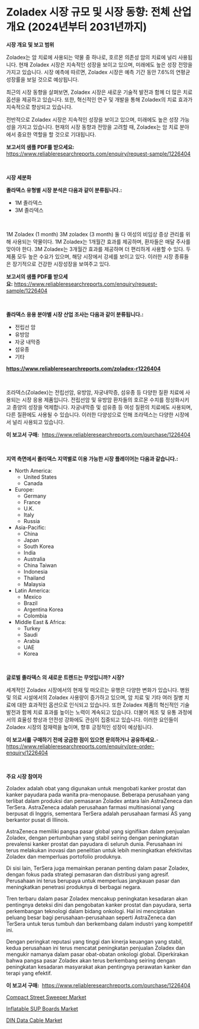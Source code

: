<p><h1>Zoladex 시장 규모 및 시장 동향: 전체 산업 개요 (2024년부터 2031년까지)</h1></p><p><strong>시장 개요 및 보고 범위</strong></p>
<p><p>Zoladex는 암 치료에 사용되는 약물 중 하나로, 호르몬 의존성 암의 치료에 널리 사용됩니다. 현재 Zoladex 시장은 지속적인 성장을 보이고 있으며, 미래에도 높은 성장 전망을 가지고 있습니다. 시장 예측에 따르면, Zoladex 시장은 예측 기간 동안 7.6%의 연평균 성장률을 보일 것으로 예상됩니다.</p><p>최근의 시장 동향을 살펴보면, Zoladex 시장은 새로운 기술적 발전과 함께 더 많은 치료 옵션을 제공하고 있습니다. 또한, 혁신적인 연구 및 개발을 통해 Zoladex의 치료 효과가 지속적으로 향상되고 있습니다.</p><p>전반적으로 Zoladex 시장은 지속적인 성장을 보이고 있으며, 미래에도 높은 성장 가능성을 가지고 있습니다. 현재의 시장 동향과 전망을 고려할 때, Zoladex는 암 치료 분야에서 중요한 역할을 할 것으로 기대됩니다.</p></p>
<p><strong>보고서의 샘플 PDF를 받으세요:</strong> <a href="https://www.reliableresearchreports.com/enquiry/request-sample/1226404">https://www.reliableresearchreports.com/enquiry/request-sample/1226404</a></p>
<p>&nbsp;</p>
<p><strong>시장 세분화</strong></p>
<p><strong>졸라덱스 유형별 시장 분석은 다음과 같이 분류됩니다.:</strong></p>
<p><ul><li>1M 졸라덱스</li><li>3M 졸라덱스</li></ul></p>
<p>&nbsp;</p>
<p><p>1M Zoladex (1 month) 3M zoladex (3 month) 둘 다 여성의 비임상 증상 관리를 위해 사용되는 약물이다. 1M Zoladex는 1개월간 효과를 제공하며, 환자들은 매달 주사를 맞아야 한다. 3M Zoladex는 3개월간 효과를 제공하며 더 편리하게 사용할 수 있다. 두 제품 모두 높은 수요가 있으며, 해당 시장에서 강세를 보이고 있다. 이러한 시장 종류들은 장기적으로 건강한 시장성장을 보여주고 있다.</p></p>
<p><strong>보고서의 샘플 PDF를 받으세요:</strong>&nbsp;<a href="https://www.reliableresearchreports.com/enquiry/request-sample/1226404">https://www.reliableresearchreports.com/enquiry/request-sample/1226404</a></p>
<p>&nbsp;</p>
<p><strong> 졸라덱스 응용 분야별 시장 산업 조사는 다음과 같이 분류됩니다.:</strong></p>
<p><ul><li>전립선 암</li><li>유방암</li><li>자궁 내막증</li><li>섬유종</li><li>기타</li></ul></p>
<p><strong><a href="https://www.reliableresearchreports.com/zoladex-r1226404">https://www.reliableresearchreports.com/zoladex-r1226404</a></strong></p>
<p>&nbsp;</p>
<p><p>조라덱스(Zoladex)는 전립선암, 유방암, 자궁내막증, 섬유종 등 다양한 질환 치료에 사용되는 시장 응용 제품입니다. 전립선암 및 유방암 환자들의 호르몬 수치를 정상화시키고 종양의 성장을 억제합니다. 자궁내막증 및 섬유종 등 여성 질환의 치료에도 사용되며, 다른 질환에도 사용될 수 있습니다. 이러한 다양성으로 인해 조라덱스는 다양한 시장에서 널리 사용되고 있습니다.</p></p>
<p><strong>이 보고서 구매:</strong>&nbsp; <a href="https://www.reliableresearchreports.com/purchase/1226404">https://www.reliableresearchreports.com/purchase/1226404</a></p>
<p>&nbsp;</p>
<p><strong>지역 측면에서 졸라덱스 지역별로 이용 가능한 시장 플레이어는 다음과 같습니다.:</strong></p>
<p><ul>
    <li>
        North America:
        <ul>
            <li>United States</li>
            <li>Canada</li>
        </ul>
    </li>
    <li>
        Europe:
        <ul>
            <li>Germany</li>
            <li>France</li>
            <li>U.K.</li>
            <li>Italy</li>
            <li>Russia</li>
        </ul>
    </li>
    <li>
        Asia-Pacific:
        <ul>
            <li>China</li>
            <li>Japan</li>
            <li>South Korea</li>
            <li>India</li>
            <li>Australia</li>
            <li>China Taiwan</li>
            <li>Indonesia</li>
            <li>Thailand</li>
            <li>Malaysia</li>
        </ul>
    </li>
    <li>
        Latin America:
        <ul>
            <li>Mexico</li>
            <li>Brazil</li>
            <li>Argentina Korea</li>
            <li>Colombia</li>
        </ul>
    </li>
    <li>
        Middle East & Africa:
        <ul>
            <li>Turkey</li>
            <li>Saudi</li>
            <li>Arabia</li>
            <li>UAE</li>
            <li>Korea</li>
        </ul>
    </li>
    </ul></p>
<p>&nbsp;</p>
<p><strong>글로벌 졸라덱스 의 새로운 트렌드는 무엇입니까? 시장?</strong></p>
<p><p>세계적인 Zoladex 시장에서의 현재 및 떠오르는 유행은 다양한 변화가 있습니다. 병원 및 의료 시설에서의 Zoladex 사용량이 증가하고 있으며, 암 치료 및 기타 여러 질병 치료에 대한 효과적인 옵션으로 인식되고 있습니다. 또한 Zoladex 제품의 혁신적인 기술 발전과 함께 치료 효과를 높이는 노력이 계속되고 있습니다. 더불어 제조 및 유통 과정에서의 효율성 향상과 안전성 강화에도 관심이 집중되고 있습니다. 이러한 요인들이 Zoladex 시장의 잠재력을 높이며, 향후 긍정적인 성장이 예상됩니다.</p></p>
<p><strong>이 보고서를 구매하기 전에 궁금한 점이 있으면 문의하거나 공유하세요.</strong>- <a href="https://www.reliableresearchreports.com/enquiry/pre-order-enquiry/1226404">https://www.reliableresearchreports.com/enquiry/pre-order-enquiry/1226404</a></p>
<p>&nbsp;</p>
<p><strong>주요 시장 참여자</strong></p>
<p><p>Zoladex adalah obat yang digunakan untuk mengobati kanker prostat dan kanker payudara pada wanita pra-menopause. Beberapa perusahaan yang terlibat dalam produksi dan pemasaran Zoladex antara lain AstraZeneca dan TerSera. AstraZeneca adalah perusahaan farmasi multinasional yang berpusat di Inggris, sementara TerSera adalah perusahaan farmasi AS yang berkantor pusat di Illinois.</p><p>AstraZeneca memiliki pangsa pasar global yang signifikan dalam penjualan Zoladex, dengan pertumbuhan yang stabil seiring dengan peningkatan prevalensi kanker prostat dan payudara di seluruh dunia. Perusahaan ini terus melakukan inovasi dan penelitian untuk lebih meningkatkan efektivitas Zoladex dan memperluas portofolio produknya.</p><p>Di sisi lain, TerSera juga memainkan peranan penting dalam pasar Zoladex, dengan fokus pada strategi pemasaran dan distribusi yang agresif. Perusahaan ini terus berupaya untuk memperluas jangkauan pasar dan meningkatkan penetrasi produknya di berbagai negara.</p><p>Tren terbaru dalam pasar Zoladex mencakup peningkatan kesadaran akan pentingnya deteksi dini dan pengobatan kanker prostat dan payudara, serta perkembangan teknologi dalam bidang onkologi. Hal ini menciptakan peluang besar bagi perusahaan-perusahaan seperti AstraZeneca dan TerSera untuk terus tumbuh dan berkembang dalam industri yang kompetitif ini.</p><p>Dengan peringkat reputasi yang tinggi dan kinerja keuangan yang stabil, kedua perusahaan ini terus mencatat peningkatan penjualan Zoladex dan mengukir namanya dalam pasar obat-obatan onkologi global. Diperkirakan bahwa pangsa pasar Zoladex akan terus berkembang seiring dengan peningkatan kesadaran masyarakat akan pentingnya perawatan kanker dan terapi yang efektif.</p></p>
<p><strong>이 보고서 구매:</strong>&nbsp;&nbsp;<a href="https://www.reliableresearchreports.com/purchase/1226404">https://www.reliableresearchreports.com/purchase/1226404</a></p>
<p><p><a href="https://github.com/okotobwrhuteie/Market-Research-Report-List-2/blob/main/compact-street-sweeper-market.md">Compact Street Sweeper Market</a></p><p><a href="https://github.com/myacatherineblakecaczo9vcsw/Market-Research-Report-List-2/blob/main/inflatable-sup-boards-market.md">Inflatable SUP Boards Market</a></p><p><a href="https://pretty-mail-caf.notion.site/DIN-Data-Cable-Market-Insight-Market-Trends-Growth-Forecasted-from-2024-TO-2031-b5d1a6aaf1ac4c29b0ca356ba9856168">DIN Data Cable Market</a></p></p>